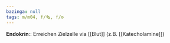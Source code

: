 ```yaml
---
bazinga: null
tags: m/m04, f/🗞️, f/⚙️
---
```

**Endokrin**:: Erreichen Zielzelle via [[Blut]] (z.B. [[Katecholamine]])